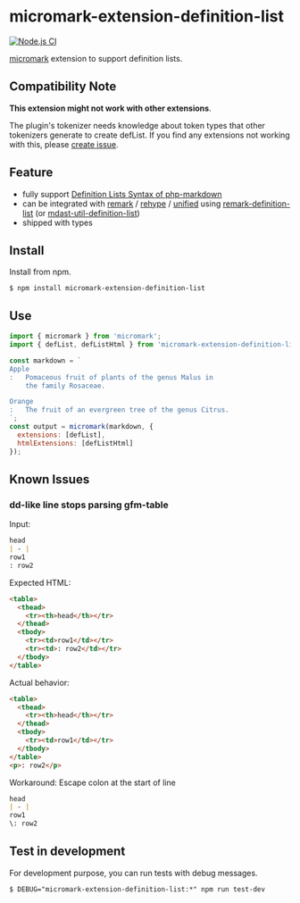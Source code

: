 # micromark-extension-definition-list

[![Node.js CI](https://github.com/wataru-chocola/micromark-extension-definition-list/actions/workflows/node.js.yml/badge.svg)](https://github.com/wataru-chocola/micromark-extension-definition-list/actions/workflows/node.js.yml)

[micromark](https://github.com/micromark/micromark) extension to support definition lists.


## Compatibility Note

**This extension  might not work with other extensions**.

The plugin's tokenizer needs knowledge about token types that other tokenizers generate to create defList.
If you find any extensions not working with this, please [create issue](https://github.com/wataru-chocola/micromark-extension-definition-list/issues/new/choose).


## Feature

* fully support [Definition Lists Syntax of php-markdown]
* can be integrated with [remark] / [rehype] / [unified] using [remark-definition-list] (or [mdast-util-definition-list])
* shipped with types

[Definition Lists Syntax of php-markdown]: https://michelf.ca/projects/php-markdown/extra/#def-list
[remark]: https://github.com/remarkjs/remark
[rehype]: https://github.com/rehypejs/rehype
[unified]: https://github.com/unifiedjs/unified
[mdast-util-definition-list]: https://github.com/wataru-chocola/mdast-util-definition-list
[remark-definition-list]: https://github.com/wataru-chocola/remark-definition-list

## Install

Install from npm.

```console
$ npm install micromark-extension-definition-list
```

## Use

```javascript
import { micromark } from 'micromark';
import { defList, defListHtml } from 'micromark-extension-definition-list';

const markdown = `
Apple
:   Pomaceous fruit of plants of the genus Malus in 
    the family Rosaceae.

Orange
:   The fruit of an evergreen tree of the genus Citrus.
`;
const output = micromark(markdown, {
  extensions: [defList],
  htmlExtensions: [defListHtml]
});
```


## Known Issues

### dd-like line stops parsing gfm-table

Input:

```markdown
head
| - |
row1
: row2
```

Expected HTML:

```html
<table>
  <thead>
    <tr><th>head</th></tr>
  </thead>
  <tbody>
    <tr><td>row1</td></tr>
    <tr><td>: row2</td></tr>
  </tbody>
</table>
```

Actual behavior:

```html
<table>
  <thead>
    <tr><th>head</th></tr>
  </thead>
  <tbody>
    <tr><td>row1</td></tr>
  </tbody>
</table>
<p>: row2</p>
```

Workaround: Escape colon at the start of line

```markdown
head
| - |
row1
\: row2
```



## Test in development

For development purpose, you can run tests with debug messages.

```console
$ DEBUG="micromark-extension-definition-list:*" npm run test-dev
```
